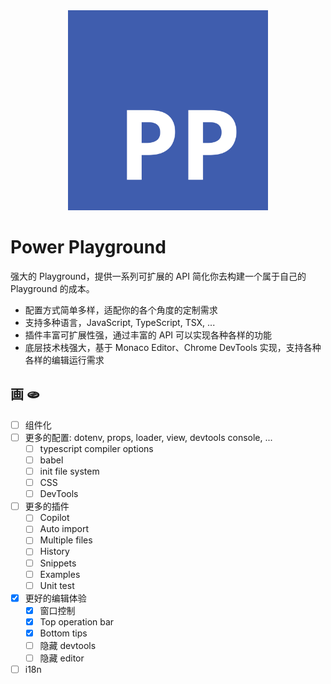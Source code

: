 <div align="center">
  <img src="./PP_P.svg" alt="Power Playground Icon" width="320">
</div>

# Power Playground

强大的 Playground，提供一系列可扩展的 API 简化你去构建一个属于自己的 Playground 的成本。

* 配置方式简单多样，适配你的各个角度的定制需求
* 支持多种语言，JavaScript, TypeScript, TSX, ...
* 插件丰富可扩展性强，通过丰富的 API 可以实现各种各样的功能
* 底层技术栈强大，基于 Monaco Editor、Chrome DevTools 实现，支持各种各样的编辑运行需求

## 画 🫓

* [ ] 组件化
* [ ] 更多的配置: dotenv, props, loader, view, devtools console, ...
  * [ ] typescript compiler options
  * [ ] babel
  * [ ] init file system
  * [ ] CSS
  * [ ] DevTools
* [ ] 更多的插件
  * [ ] Copilot
  * [ ] Auto import
  * [ ] Multiple files
  * [ ] History
  * [ ] Snippets
  * [ ] Examples
  * [ ] Unit test
* [x] 更好的编辑体验
  * [x] 窗口控制
  * [x] Top operation bar
  * [x] Bottom tips
  * [ ] 隐藏 devtools
  * [ ] 隐藏 editor
* [ ] i18n
